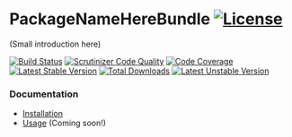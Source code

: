 # PackageNameHereBundle [![License](https://poser.pugx.org/cleentfaar/package-name-here-bundle/license.svg)](https://packagist.org/packages/cleentfaar/package-name-here-bundle)

(Small introduction here)

[![Build Status](https://secure.travis-ci.org/cleentfaar/package-name-here-bundle.svg)](http://travis-ci.org/cleentfaar/package-name-here-bundle)
[![Scrutinizer Code Quality](https://scrutinizer-ci.com/g/cleentfaar/package-name-here-bundle/badges/quality-score.png?b=master)](https://scrutinizer-ci.com/g/cleentfaar/package-name-here-bundle/?branch=master)
[![Code Coverage](https://scrutinizer-ci.com/g/cleentfaar/package-name-here-bundle/badges/coverage.png?b=master)](https://scrutinizer-ci.com/g/cleentfaar/package-name-here-bundle/?branch=master)<br/>
[![Latest Stable Version](https://poser.pugx.org/cleentfaar/package-name-here-bundle/v/stable.svg)](https://packagist.org/packages/cleentfaar/package-name-here-bundle)
[![Total Downloads](https://poser.pugx.org/cleentfaar/package-name-here-bundle/downloads.svg)](https://packagist.org/packages/cleentfaar/package-name-here-bundle)
[![Latest Unstable Version](https://poser.pugx.org/cleentfaar/package-name-here-bundle/v/unstable.svg)](https://packagist.org/packages/cleentfaar/package-name-here-bundle)


### Documentation

- [Installation](Resources/doc/installation.md)
- [Usage](Resources/doc/usage.md) (Coming soon!)
